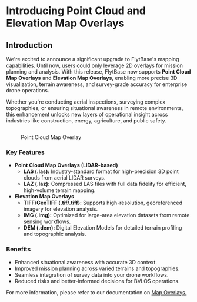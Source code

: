 # Introducing Point Cloud and Elevation Map Overlays

## Introduction

We're excited to announce a significant upgrade to FlytBase's mapping capabilities. Until now, users could only leverage 2D overlays for mission planning and analysis. With this release, FlytBase now supports **Point Cloud Map Overlays** and **Elevation Map Overlays**, enabling more precise 3D visualization, terrain awareness, and survey-grade accuracy for enterprise drone operations.

Whether you're conducting aerial inspections, surveying complex topographies, or ensuring situational awareness in remote environments, this enhancement unlocks new layers of operational insight across industries like construction, energy, agriculture, and public safety.

<figure><img src="../.gitbook/assets/Image 4-22-25 at 3.12 PM.jpeg" alt=""><figcaption><p>Point Cloud Map Overlay</p></figcaption></figure>

### Key Features

* **Point Cloud Map Overlays (LIDAR-based)**
  * **LAS (.las):** Industry-standard format for high-precision 3D point clouds from aerial LIDAR surveys.
  * **LAZ (.laz):** Compressed LAS files with full data fidelity for efficient, high-volume terrain mapping.
* **Elevation Map Overlays**
  * **TIFF/GeoTIFF (.tif/.tiff):** Supports high-resolution, georeferenced imagery for elevation analysis.
  * **IMG (.img):** Optimized for large-area elevation datasets from remote sensing workflows.
  * **DEM (.dem):** Digital Elevation Models for detailed terrain profiling and topographic analysis.

### Benefits

* Enhanced situational awareness with accurate 3D context.
* Improved mission planning across varied terrains and topographies.
* Seamless integration of survey data into your drone workflows.
* Reduced risks and better-informed decisions for BVLOS operations.

For more information, please refer to our documentation on [Map Overlays.](https://docs.flytbase.com/maps-and-overlays/map-overlays)
